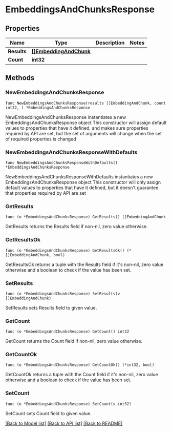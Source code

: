# EmbeddingsAndChunksResponse

## Properties

Name | Type | Description | Notes
------------ | ------------- | ------------- | -------------
**Results** | [**[]EmbeddingAndChunk**](EmbeddingAndChunk.md) |  | 
**Count** | **int32** |  | 

## Methods

### NewEmbeddingsAndChunksResponse

`func NewEmbeddingsAndChunksResponse(results []EmbeddingAndChunk, count int32, ) *EmbeddingsAndChunksResponse`

NewEmbeddingsAndChunksResponse instantiates a new EmbeddingsAndChunksResponse object
This constructor will assign default values to properties that have it defined,
and makes sure properties required by API are set, but the set of arguments
will change when the set of required properties is changed

### NewEmbeddingsAndChunksResponseWithDefaults

`func NewEmbeddingsAndChunksResponseWithDefaults() *EmbeddingsAndChunksResponse`

NewEmbeddingsAndChunksResponseWithDefaults instantiates a new EmbeddingsAndChunksResponse object
This constructor will only assign default values to properties that have it defined,
but it doesn't guarantee that properties required by API are set

### GetResults

`func (o *EmbeddingsAndChunksResponse) GetResults() []EmbeddingAndChunk`

GetResults returns the Results field if non-nil, zero value otherwise.

### GetResultsOk

`func (o *EmbeddingsAndChunksResponse) GetResultsOk() (*[]EmbeddingAndChunk, bool)`

GetResultsOk returns a tuple with the Results field if it's non-nil, zero value otherwise
and a boolean to check if the value has been set.

### SetResults

`func (o *EmbeddingsAndChunksResponse) SetResults(v []EmbeddingAndChunk)`

SetResults sets Results field to given value.


### GetCount

`func (o *EmbeddingsAndChunksResponse) GetCount() int32`

GetCount returns the Count field if non-nil, zero value otherwise.

### GetCountOk

`func (o *EmbeddingsAndChunksResponse) GetCountOk() (*int32, bool)`

GetCountOk returns a tuple with the Count field if it's non-nil, zero value otherwise
and a boolean to check if the value has been set.

### SetCount

`func (o *EmbeddingsAndChunksResponse) SetCount(v int32)`

SetCount sets Count field to given value.



[[Back to Model list]](../README.md#documentation-for-models) [[Back to API list]](../README.md#documentation-for-api-endpoints) [[Back to README]](../README.md)


